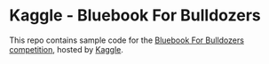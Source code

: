 Kaggle - Bluebook For Bulldozers
================================

This repo contains sample code for the [Bluebook For Bulldozers competition](https://www.kaggle.com/c/bluebook-for-bulldozers/), hosted by [Kaggle](http://www.kaggle.com).